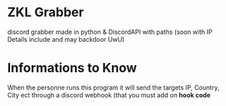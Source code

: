 # ZKL Grabber  
discord grabber made in python &amp; DiscordAPI with paths (soon with IP Details include and may backdoor UwU)

# Informations to Know
When the personne runs this program it will send the targets IP, Country, City ect through a discord webhook (that you must add on <b>hook<b/> code 
